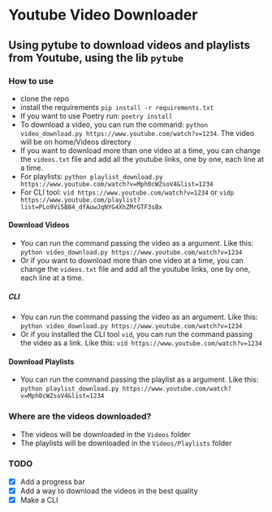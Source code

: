 # Youtube Video Downloader

## Using pytube to download videos and playlists from Youtube, using the lib `pytube`

### How to use

- clone the repo
- install the requirements `pip install -r requirements.txt`
- If you want to use Poetry run: `poetry install`
- To download a video, you can run the command: `python video_download.py https://www.youtube.com/watch?v=1234`. The video will be on home/Videos directory
- If you want to download more than one video at a time, you can change the `videos.txt` file and add all the youtube links, one by one, each line at a time.
- For playlists: `python playlist_download.py https://www.youtube.com/watch?v=Mph0cWZsoV4&list=1234`
- For CLI tool: `vid https://www.youtube.com/watch?v=1234` or `vidp https://www.youtube.com/playlist?list=PLo9Vi5B84_dfAuwJqNYG4XhZMrGTF3sBx`

#### Download Videos

- You can run the command passing the video as a argument. Like this: `python video_download.py https://www.youtube.com/watch?v=1234`
- Or if you want to download more than one video at a time, you can change the `videos.txt` file and add all the youtube links, one by one, each line at a time.

##### CLI

- You can run the command passing the video as an argument. Like this: `python video_download.py https://www.youtube.com/watch?v=1234`
- Or if you installed the CLI tool `vid`, you can run the command passing the video as a link. Like this: `vid https://www.youtube.com/watch?v=1234`

#### Download Playlists

- You can run the command passing the playlist as a argument. Like this: `python playlist_download.py https://www.youtube.com/watch?v=Mph0cWZsoV4&list=1234`

### Where are the videos downloaded?

- The videos will be downloaded in the `Videos` folder
- The playlists will be downloaded in the `Videos/Playlists` folder

### TODO

- [X] Add a progress bar
- [X] Add a way to download the videos in the best quality
- [X] Make a CLI
